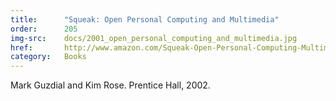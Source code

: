 ```yaml
---
title:      "Squeak: Open Personal Computing and Multimedia"
order:      205
img-src:    docs/2001_open_personal_computing_and_multimedia.jpg
href:       http://www.amazon.com/Squeak-Open-Personal-Computing-Multimedia/dp/0130280917
category:   Books
---
```

Mark Guzdial and Kim Rose. Prentice Hall, 2002.
